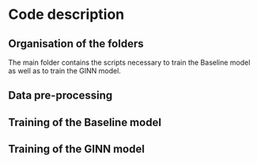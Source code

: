 # Code description

## Organisation of the folders
The main folder contains the scripts necessary to train the Baseline model as well as to train the GINN model.

## Data pre-processing

## Training of the Baseline model

## Training of the GINN model
